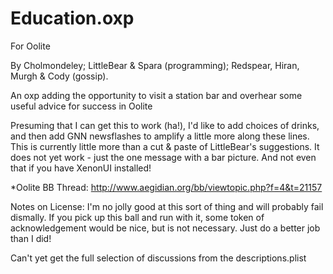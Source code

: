 # Education.oxp

For Oolite

By Cholmondeley; LittleBear & Spara (programming); Redspear, Hiran, Murgh & Cody (gossip).

An oxp adding the opportunity to visit a station bar and overhear some useful advice for success in Oolite

Presuming that I can get this to work (ha!), I'd like to add choices of drinks, and then add GNN newsflashes to amplify a little more along these lines. This is currently little more than a cut & paste of LittleBear's suggestions. It does not yet work - just the one message with a bar picture. And not even that if you have XenonUI installed!

*Oolite BB Thread: http://www.aegidian.org/bb/viewtopic.php?f=4&t=21157



Notes on License: I'm no jolly good at this sort of thing and will probably fail dismally. If you pick up this ball and run with it, some token of acknowledgement would be nice, but is not necessary. Just do a better job than I did!

Can't yet get the full selection of discussions from the descriptions.plist
